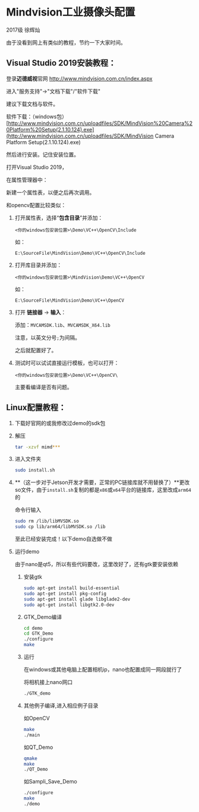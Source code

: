 # Mindvision工业摄像头配置

2017级 徐辉灿

由于没看到网上有类似的教程，节约一下大家时间。

## Visual Studio 2019安装教程：

登录**迈德威视**官网 http://www.mindvision.com.cn/index.aspx

进入"服务支持"->"文档下载"/"软件下载"

建议下载文档与软件。

软件下载：（windows包）[http://www.mindvision.com.cn/uploadfiles/SDK/MindVision%20Camera%20Platform%20Setup(2.1.10.124).exe](http://www.mindvision.com.cn/uploadfiles/SDK/MindVision Camera Platform Setup(2.1.10.124).exe)

然后进行安装。记住安装位置。

打开Visual Studio 2019，

在属性管理器中：

新建一个属性表，以便之后再次调用。

和opencv配置比较类似：

1. 打开属性表，选择“**包含目录**”并添加：

   ```
   <你的windows包安装位置>\Demo\VC++\OpenCV\Include
   ```

   如：

   ```
   E:\SourceFile\MindVision\Demo\VC++\OpenCV\Include
   ```

2. 打开库目录并添加：

   ```
   <你的windows包安装位置>\MindVision\Demo\VC++\OpenCV
   ```

   如：

   ```
   E:\SourceFile\MindVision\Demo\VC++\OpenCV
   ```

   

3. 打开 **链接器** -> **输入**：

   添加：`MVCAMSDK.lib`、`MVCAMSDK_X64.lib`

   注意，以英文分号`;`为间隔。

   之后就配置好了。

 

4. 测试时可以试试直接运行模板，也可以打开：

   ```
   <你的windows包安装位置>\Demo\VC++\OpenCV\
   ```

   主要看编译是否有问题。



## Linux配置教程：

1. 下载好官网的或我修改过demo的sdk包

2. 解压

   ```bash
   tar -xzvf mimd***
   ```

   

3. 进入文件夹

   ```bash
   sudo install.sh
   ```

4. **（这一步对于Jetson开发才需要，正常的PC链接库就不用替换了）**更改so文件，由于`install.sh`复制的都是`x86`或`x64`平台的链接库，这里改成`arm64`的

   命令行输入

   ```bash
   sudo rm /lib/libMVSDK.so
   sudo cp lib/arm64/libMVSDK.so /lib
   ```

   至此已经安装完成！以下demo自选做不做

5. 运行demo

   由于nano是qt5，所以有些代码要改，这里改好了，还有gtk要安装依赖

   1. 安装gtk

      ```bash
      sudo apt-get install build-essential
      sudo apt-get install pkg-config
      sudo apt-get install glade libglade2-dev
      sudo apt-get install libgtk2.0-dev
      ```

      

   2. GTK_Demo编译

      ```bash
      cd demo
      cd GTK_Demo
      ./configure
      make
      ```

      

   3. 运行

      在windows或其他电脑上配置相机ip，nano也配置成同一网段就行了

      将相机接上nano网口

      ```bash
      ./GTK_demo
      ```

   4. 其他例子编译,进入相应例子目录

      如OpenCV

      ```bash
      make
      ./main
      ```

      如QT_Demo

      ```bash
      qmake
      make
      ./QT_Demo
      ```

      如Sampli_Save_Demo

      ```bash
      ./configure
      make
      ./demo
      ```

